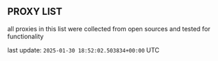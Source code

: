 ## PROXY LIST

all proxies in this list were collected from open sources and tested for functionality

last update: `2025-01-30 18:52:02.503834+00:00` UTC